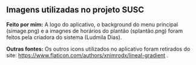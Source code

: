## Imagens utilizadas no projeto SUSC
**Feito por mim:** A logo do aplicativo, o background do menu principal (simage.png) e a imagnes de horários do plantão (splantão.png) foram feitos pela criadora do sistema (Ludmila Dias).

**Outras fontes:** Os outros icons utilizados no aplicativo foram retirados do site: https://www.flaticon.com/authors/xnimrodx/lineal-gradient .
